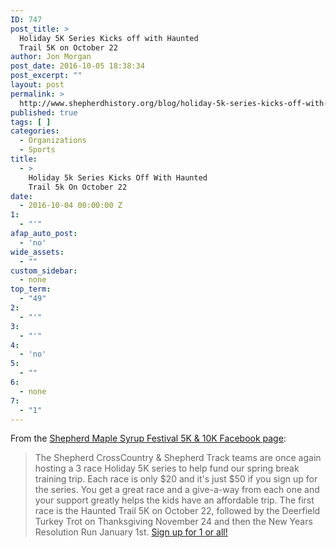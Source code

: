 ```yaml
---
ID: 747
post_title: >
  Holiday 5K Series Kicks off with Haunted
  Trail 5K on October 22
author: Jon Morgan
post_date: 2016-10-05 18:38:34
post_excerpt: ""
layout: post
permalink: >
  http://www.shepherdhistory.org/blog/holiday-5k-series-kicks-off-with-haunted-trail-5k-on-october-22/
published: true
tags: [ ]
categories:
  - Organizations
  - Sports
title:
  - >
    Holiday 5k Series Kicks Off With Haunted
    Trail 5k On October 22
date:
  - 2016-10-04 00:00:00 Z
1:
  - "'"
afap_auto_post:
  - 'no'
wide_assets:
  - ""
custom_sidebar:
  - none
top_term:
  - "49"
2:
  - "'"
3:
  - "'"
4:
  - 'no'
5:
  - ""
6:
  - none
7:
  - "1"
---
```

From the [Shepherd Maple Syrup Festival 5K &amp; 10K Facebook page](http://www.shepherdhistory.org/business-directory/):

> The Shepherd CrossCountry &amp; Shepherd Track teams are once again hosting a 3 race Holiday 5K series to help fund our spring break training trip. Each race is only $20 and it's just $50 if you sign up for the series. You get a great race and a give-a-way from each one and your support greatly helps the kids have an affordable trip.
The first race is the Haunted Trail 5K on October 22, followed by the Deerfield Turkey Trot on Thanksgiving November 24 and then the New Years Resolution Run January 1st. [Sign up for 1 or all!](https://runsignup.com/Race/MI/Shepherd/ShepherdHolidayRaceSeries)